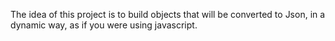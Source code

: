 The idea of this project is to build objects that will be converted to Json, in a dynamic way, as if you were using javascript.


